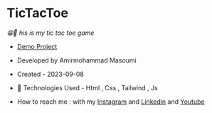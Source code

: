 # TicTacToe
 
*😁 ُhis is my tic tac toe game*
- [Demo Project](https://masoomi1396.github.io/TicTacToe/)
- Developed by Amirmohammad Masoumi
- Created - 2023-09-08
- 🤖 Technologies Used - Html , Css , Tailwind , Js

- How to reach me : with my
[Instagram](https://www.instagram.com/masoomi1402) and
[Linkedin](https://www.linkedin.com/in/masoumi1402) and
[Youtube](https://www.youtube.com/@masoomi1402)
